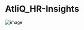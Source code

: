 # AtliQ_HR-Insights



![image](https://github.com/user-attachments/assets/a6beedbc-edf6-43eb-99be-ccd5d857950c)
